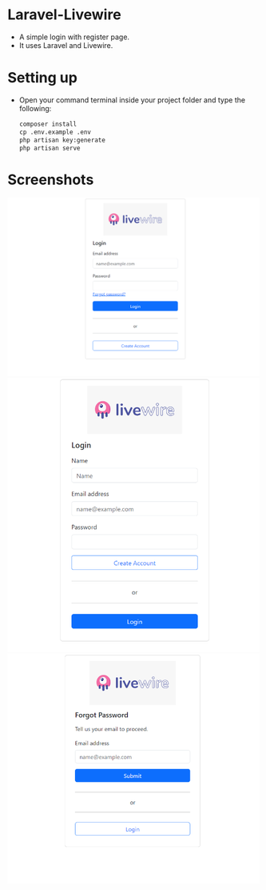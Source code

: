 # Laravel-Livewire
 * A simple login with register page.
 * It uses Laravel and Livewire.
# Setting up
 * Open your command terminal inside your project folder and type the following:
   ```
   composer install
   cp .env.example .env
   php artisan key:generate
   php artisan serve
   ```
# Screenshots
 ![alt text](https://github.com/No-Spacing/Livewire-Login/blob/main/screenshots/sc_1.png)
 ![alt text](https://github.com/No-Spacing/Livewire-Login/blob/main/screenshots/sc_2.png)
 ![alt text](https://github.com/No-Spacing/Livewire-Login/blob/main/screenshots/sc_3.png)
